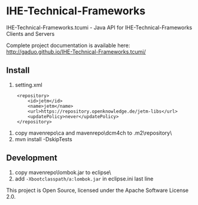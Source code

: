 IHE-Technical-Frameworks
========================

IHE-Technical-Frameworks.tcumi - Java API for IHE-Technical-Frameworks Clients and Servers

Complete project documentation is available here:
http://gaduo.github.io/IHE-Technical-Frameworks.tcumi/

Install
-------
1. setting.xml

```
	<repository>
		<id>jetm</id>
		<name>jetm</name>
		<url>https://repository.openknowledge.de/jetm-libs</url>
		<updatePolicy>never</updatePolicy>
	</repository>
```
1. copy mavenrepo\ca and mavenrepo\dcm4ch to .m2\repository\
1. mvn install -DskipTests

Development
-----------

1. copy mavenrepo\lombok.jar to eclipse\
1. add `-Xbootclasspath/a:lombok.jar` in eclipse.ini last line




This project is Open Source, licensed under the Apache Software License 2.0.
